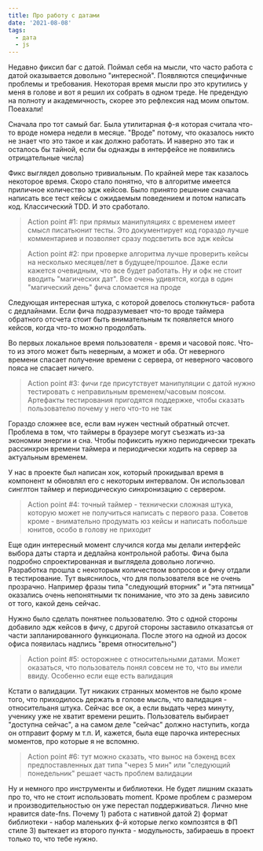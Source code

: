 ```yaml
---
title: Про работу с датами
date: '2021-08-08'
tags:
  - дата
  - js
---
```

Недавно фиксил баг с датой. Поймал себя на мысли, что часто работа с датой оказывается довольно "интересной". Появляются специфичные проблемы и требования. Некоторая время мысли про это крутились у меня в голове и вот я решил их собрать в одном треде. Не предендую на полноту и академичность, скорее это рефлексия над моим опытом. Поеахали!

Сначала про тот самый баг. Была утилитарная ф-я которая считала что-то вроде номера недели в месяце. "Вроде" потому, что оказалось никто не знает что это такое и как должно работать. И наверно это так и осталось бы тайной, если бы однажды в интерфейсе не появились отрицательные числа)

Фикс выглядел довольно тривиальным. По крайней мере так казалось некоторое время. Скоро стало понятно, что в алгоритме имеется приличное количество эдж кейсов. Было принято решение сначала написать все тест кейсы с ожидаемым поведением и потом написать код. Классический TDD. И это сработало.

> Action point #1: при прямых манипуляциях с временем имеет смысл писатьюнит тесты. Это документирует код гораздо лучше комментариев и позволяет сразу подсветить все эдж кейсы

> Action point #2: при проверке алгоритма лучше проверить кейсы на несколько месяцев/лет в будущее/прошлое. Даже если кажется очевидным, что все будет работать. Ну и офк не стоит вводить "магических дат". Все очень удивятся, когда в один "магический день" фича сломается на проде

Следующая интересная штука, с которой довелось столкнуться- работа с дедлайнами. Если фича подразумевает что-то вроде таймера обратного отсчета стоит быть внимательным тк появляется много кейсов, когда что-то можно продолбать.

Во первых локальное время пользователя - время и часовой пояс. Что-то из этого может быть неверным, а может и оба. От неверного времени спасает получение времени с сервера, от неверного часового пояса не спасает ничего.

> Action point #3: фичи где присутствует манипуляции с датой нужно тестировать с неправильным временем/часовым поясом. Артефакты тестирования пригодятся поддержке, чтобы сказать пользователю почему у него что-то не так

Гораздо сложнее все, если вам нужен честный обратный отсчет. Проблема в том, что таймеры в браузере могут съезжать из-за экономии энергии и сна. Чтобы пофиксить нужно периодически трекать рассинхрон времени таймера и периодически ходить на сервер за актуальным временем.

У нас в проекте был написан хок, который прокидывал время в компонент м обновлял его с некоторым интервалом. Он использовал синглтон таймер и периодическую синхронизацию с сервером.

> Action point #4: точный таймер - технически сложная штука, которую может не получиться написать с первого раза. Советов кроме - внимательно продумать юз кейсы и написать побольше юнитов, особо в голову не приходит

Еще один интересный момент случился когда мы делали интерфейс выбора даты старта и дедлайна контрольной работы. Фича была подробно спроектированная и выглядела довольно логично. Разработка прошла с некоторым количеством вопросов и фичу отдали в тестирование. Тут выяснилось, что для пользователя все не очень прозрачно. Например фразы типа "следующий вторник" и "эта пятница" оказались очень непонятными тк понимание, что это за день зависило от того, какой день сейчас.

Нужно было сделать понятнее пользователю. Это с одной стороны добавило эдж кейсов в фичу, с другой стороны заставило отказатсья от части запланированного функционала. После этого на одной из досок офиса появилась надпись "время относительно")

> Action point #5: осторожнее с относительными датами. Может оказаться, что пользователь понял совсем не то, что вы имели ввиду. Особенно если еще есть валидация

Кстати о валидации. Тут никаких странных моментов не было кроме того, что приходилось держать в голове мысль, что валидация - относительаня штука. Сейчас все ок, а если выдать через минуту,  ученику уже не хватит времени решить. Пользователь выбирает "доступна сейчас", а на самом деле "сейчас" должно наступить, когда он отправит форму м т.п. И, кажется, была еще парочка интересных моментов, про которые я не вспомню.

> Action point #6: тут можно сказать, что вынос на бэкенд всех предпоставленных дат типа "через 5 мин" или "следующий понедельник" решает часть проблем валидации

Ну и немного про инструменты и библиотеки. Не будет лишним сказать про то, что не стоит использовать moment. Кроме проблем с размером и производительностью он уже перестал поддерживаться. Лично мне нравится date-fns. Почему 1) работа с нативной датой 2) формат библиотеки - набор маленьких ф-й которые легко композятся в ФП стиле 3) вытекает из второго пункта - модульность, забираешь в проект только то, что тебе нужно.
